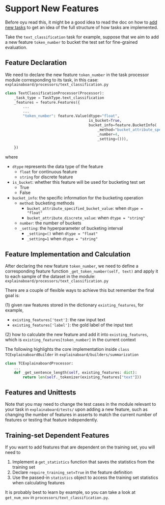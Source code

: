 # Support New Features

Before oyu read this, it might be a good idea to read the doc on how to
[add new tasks](add_new_tasks.md) to get an idea of the full structure of how
tasks are implemented.

Take the `text_classification` task for example, suppose that we aim to add
 a new feature `token_number` to bucket the test set for fine-grained evaluation.

## Feature Declaration

We need to declare the new feature `token_number` in the task processor module
corresponding to its task, in this case: `explainaboard/processors/text_classification.py`

```python
class TextClassificationProcessor(Processor):
    _task_type = TaskType.text_classification
    _features = feature.Features({
        ...
        ...
        "token_number": feature.Value(dtype="float",
                                      is_bucket=True,
                                      bucket_info=feature.BucketInfo(
                                          _method="bucket_attribute_specified_bucket_value",
                                          _number=4,
                                          _setting=())),

    })
```
where
* `dtype` represents the data type of the feature
    * `float` for continuous feature
    * `string` for discrete feature
* `is_bucket`: whether this feature will be used for bucketing test set
    * True
    * False
* `bucket_info`: the specific information for the bucketing operation
    * `method`: bucketing methods
        * `bucket_attribute_specified_bucket_value`: when `dtype = "float"`
        * `bucket_attribute_discrete_value`: when `dtype = "string"`
    * `number`: the number of buckets
    * `_setting`: the hyperparameter of bucketing interval
        * `_setting=()` when `dtype = "float"`
         * `_setting=1` when `dtype = "string"`   
    

## Feature Implementation and Calculation

After declaring the new feature `token_number`, we need to define a corresponding
feature function `_get_token_number(self, text)` and apply it to each sample
of the dataset in the module: `explainaboard/processors/text_classification.py`

There are a couple of flexible ways to achieve this but remember the final goal is:

(1) given raw features stored in the dictionary `existing_features`, for example,
* `existing_features['text']`: the raw input text
* `existing_features['label']`: the gold label of the input text

(2) how to calculate the new feature and add it into `existing_features`, which
  is `existing_features[token_number]` in the current context
  
The following highlights the core implementation inside `class TCExplainaboardBuilder` in `explainaboard/builders/summarization`
```python
class TCExplainaboardProcessor:
    ...
    def _get_sentence_length(self, existing_features: dict):
        return len(self._tokenizer(existing_features["text"]))
```

## Features and Unittests

Note that you may need to change the test cases in the module relevant to your task
in `explainaboard/tests/` upon adding a new feature, such as changing the number of
features in asserts to match the current number of features or testing that feature
independently.

## Training-set Dependent Features

If you want to add features that are dependent on the training set, you will need to

1. Implement a `get_statistics` function that saves the statistics from the training set
2. Declare `require_training_set=True` in the feature definition
3. Use the passed-in `statistics` object to access the training set statistics when calculating features

It is probably best to learn by example, so you can take a look at `get_num_oov` in
`processors/text_classification.py`.
